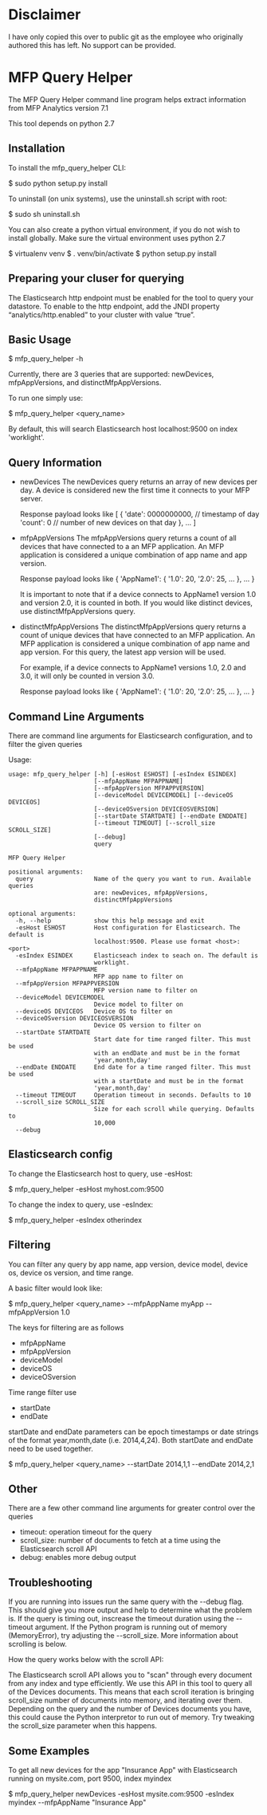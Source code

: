 Disclaimer
==========
I have only copied this over to public git as the employee who originally authored this has left. No support can be provided.

MFP Query Helper
================

The MFP Query Helper command line program helps extract information from MFP Analytics version 7.1

This tool depends on python 2.7

Installation
------------

To install the mfp_query_helper CLI:

$ sudo python setup.py install

To uninstall (on unix systems), use the uninstall.sh script with root:

$ sudo sh uninstall.sh

You can also create a python virtual environment, if you do not wish to install globally.
Make sure the virtual environment uses python 2.7

$ virtualenv venv
$ . venv/bin/activate
$ python setup.py install

Preparing your cluser for querying
----------------------------------
The Elasticsearch http endpoint must be enabled for the tool to query your datastore.
To enable to the http endpoint, add the JNDI property “analytics/http.enabled” to your
cluster with value “true”.

Basic Usage
-----------
$ mfp_query_helper -h

Currently, there are 3 queries that are supported: newDevices, mfpAppVersions, and distinctMfpAppVersions.

To run one simply use:

$ mfp_query_helper <query_name>

By default, this will search Elasticsearch host localhost:9500 on index 'worklight'.

Query Information
-----------------
- newDevices
    The newDevices query returns an array of new devices per day. A device is considered
    new the first time it connects to your MFP server.

    Response payload looks like
    [
        {
            'date': 0000000000, // timestamp of day
            'count': 0 // number of new devices on that day
        },
        ...
    ]
- mfpAppVersions
    The mfpAppVersions query returns a count of all devices that have connected to a
    an MFP application. An MFP application is considered a unique combination of app
    name and app version.

    Response payload looks like
    {
        'AppName1': {
            '1.0': 20,
            '2.0': 25,
            ...
        },
        ...
    }

    It is important to note that if a device connects to AppName1 version 1.0 and version
    2.0, it is counted in both. If you would like distinct devices, use distinctMfpAppVersions
    query.
- distinctMfpAppVersions
    The distinctMfpAppVersions query returns a count of unique devices that have connected
    to an MFP application. An MFP application is considered a unique combination of app
    name and app version. For this query, the latest app version will be used.

    For example, if a device connects to AppName1 versions 1.0, 2.0 and 3.0, it will only
    be counted in version 3.0.

    Response payload looks like
    {
        'AppName1': {
            '1.0': 20,
            '2.0': 25,
            ...
        },
        ...
    }

Command Line Arguments
----------------------

There are command line arguments for Elasticsearch configuration, and to filter the given queries

Usage:
```
usage: mfp_query_helper [-h] [-esHost ESHOST] [-esIndex ESINDEX]
                        [--mfpAppName MFPAPPNAME]
                        [--mfpAppVersion MFPAPPVERSION]
                        [--deviceModel DEVICEMODEL] [--deviceOS DEVICEOS]
                        [--deviceOSversion DEVICEOSVERSION]
                        [--startDate STARTDATE] [--endDate ENDDATE]
                        [--timeout TIMEOUT] [--scroll_size SCROLL_SIZE]
                        [--debug]
                        query

MFP Query Helper

positional arguments:
  query                 Name of the query you want to run. Available queries
                        are: newDevices, mfpAppVersions,
                        distinctMfpAppVersions

optional arguments:
  -h, --help            show this help message and exit
  -esHost ESHOST        Host configuration for Elasticsearch. The default is
                        localhost:9500. Please use format <host>:<port>
  -esIndex ESINDEX      Elasticseach index to seach on. The default is
                        worklight.
  --mfpAppName MFPAPPNAME
                        MFP app name to filter on
  --mfpAppVersion MFPAPPVERSION
                        MFP version name to filter on
  --deviceModel DEVICEMODEL
                        Device model to filter on
  --deviceOS DEVICEOS   Device OS to filter on
  --deviceOSversion DEVICEOSVERSION
                        Device OS version to filter on
  --startDate STARTDATE
                        Start date for time ranged filter. This must be used
                        with an endDate and must be in the format
                        'year,month,day'
  --endDate ENDDATE     End date for a time ranged filter. This must be used
                        with a startDate and must be in the format
                        'year,month,day'
  --timeout TIMEOUT     Operation timeout in seconds. Defaults to 10
  --scroll_size SCROLL_SIZE
                        Size for each scroll while querying. Defaults to
                        10,000
  --debug
  ```

Elasticsearch config
--------------------

To change the Elasticsearch host to query, use -esHost:

$ mfp_query_helper -esHost myhost.com:9500

To change the index to query, use -esIndex:

$ mfp_query_helper -esIndex otherindex

Filtering
---------

You can filter any query by app name, app version, device model, device os, device os version, and time range.

A basic filter would look like:

$ mfp_query_helper <query_name> --mfpAppName myApp --mfpAppVersion 1.0

The keys for filtering are as follows
- mfpAppName
- mfpAppVersion
- deviceModel
- deviceOS
- deviceOSversion

Time range filter use
- startDate
- endDate

startDate and endDate parameters can be epoch timestamps or date strings of the format
year,month,date (i.e. 2014,4,24). Both startDate and endDate need to be used together.

$ mfp_query_helper <query_name> --startDate 2014,1,1 --endDate 2014,2,1

Other
-----

There are a few other command line arguments for greater control over the queries

- timeout: operation timeout for the query
- scroll_size: number of documents to fetch at a time using the Elasticsearch scroll API
- debug: enables more debug output

Troubleshooting
---------------

If you are running into issues run the same query with the --debug flag. This should give you more output and
help to determine what the problem is. If the query is timing out, inscrease the timeout duration using the
--timeout argument. If the Python program is running out of memory (MemoryError), try adjusting the --scroll_size.
More information about scrolling is below.

How the query works below with the scroll API:

The Elasticsearch scroll API allows you to "scan" through every document from any index and type efficiently. We use this
API in this tool to query all of the Devices documents. This means that each scroll iteration is bringing scroll_size number
of documents into memory, and iterating over them. Depending on the query and the number of Devices documents you have,
this could cause the Python interpretor to run out of memory. Try tweaking the scroll_size parameter when this happens.

Some Examples
-------------

To get all new devices for the app "Insurance App" with Elasticsearch running on mysite.com, port 9500, index myindex

$ mfp_query_helper newDevices -esHost mysite.com:9500 -esIndex myindex --mfpAppName "Insurance App"
